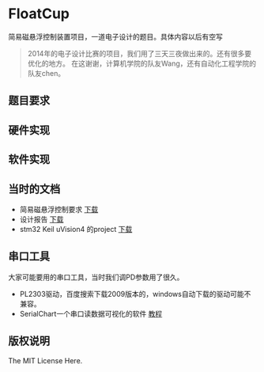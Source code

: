 # FloatCup
简易磁悬浮控制装置项目，一道电子设计的题目。具体内容以后有空写
>2014年的电子设计比赛的项目，我们用了三天三夜做出来的。还有很多要优化的地方。
在这谢谢，计算机学院的队友Wang，还有自动化工程学院的队友chen。

## 题目要求

## 硬件实现

## 软件实现

## 当时的文档
- 简易磁悬浮控制要求 [下载](https://raw.githubusercontent.com/talengu/FloatCup/master/doc/question.pdf)
- 设计报告 [下载](https://raw.githubusercontent.com/talengu/FloatCup/master/doc/design_report.pdf)
- stm32 Keil uVision4 的project [下载](https://raw.githubusercontent.com/talengu/FloatCup/master/doc/project_stm32_final_beta.rar)

## 串口工具
大家可能要用的串口工具，当时我们调PD参数用了很久。
- PL2303驱动，百度搜索下载2009版本的，windows自动下载的驱动可能不兼容。
- SerialChart一个串口读数据可视化的软件
[教程](https://en.wikiversity.org/wiki/SerialChart_Tutorial)
## 版权说明
The MIT License Here.
